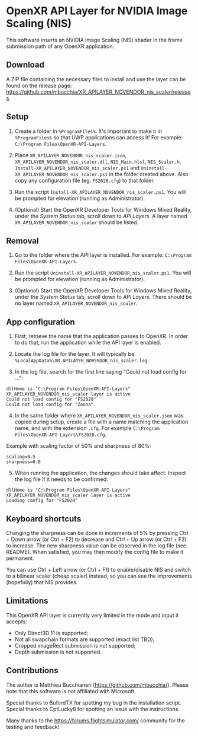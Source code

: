 # OpenXR API Layer for NVIDIA Image Scaling (NIS)

This software inserts an NVIDIA Image Scaling (NIS) shader in the frame submission path of any OpenXR application.

## Download

A ZIP file containing the necessary files to install and use the layer can be found on the release page: https://github.com/mbucchia/XR_APILAYER_NOVENDOR_nis_scaler/releases.

## Setup

1. Create a folder in `%ProgramFiles%`. It's important to make it in `%ProgramFiles%` so that UWP applications can access it! For example: `C:\Program Files\OpenXR-API-Layers`.

2. Place `XR_APILAYER_NOVENDOR_nis_scaler.json`, `XR_APILAYER_NOVENDOR_nis_scaler.dll`, `NIS_Main.hlsl`, `NIS_Scaler.h`, `Install-XR_APILAYER_NOVENDOR_nis_scaler.ps1` and `Uninstall-XR_APILAYER_NOVENDOR_nis_scaler.ps1` in the folder created above. Also copy any configuration file (eg: `FS2020.cfg`) to that folder.

3. Run the script `Install-XR_APILAYER_NOVENDOR_nis_scaler.ps1`. You will be prompted for elevation (running as Administrator).

4. (Optional) Start the OpenXR Developer Tools for Windows Mixed Reality, under the *System Status* tab, scroll down to *API Layers*. A layer named `XR_APILAYER_NOVENDOR_nis_scaler` should be listed.

## Removal

1. Go to the folder where the API layer is installed. For example: `C:\Program Files\OpenXR-API-Layers`.

2. Run the script `Uninstall-XR_APILAYER_NOVENDOR_nis_scaler.ps1`. You will be prompted for elevation (running as Administrator).

3. (Optional) Start the OpenXR Developer Tools for Windows Mixed Reality, under the *System Status* tab, scroll down to *API Layers*. There should be no layer named `XR_APILAYER_NOVENDOR_nis_scaler`.

## App configuration

1. First, retrieve the name that the application passes to OpenXR. In order to do that, run the application while the API layer is enabled.

2. Locate the log file for the layer. It will typically be `%LocalAppData%\XR_APILAYER_NOVENDOR_nis_scaler.log`.

3. In the log file, search for the first line saying "Could not load config for ...":

```
dllHome is "C:\Program Files\OpenXR-API-Layers"
XR_APILAYER_NOVENDOR_nis_scaler layer is active
Could not load config for "FS2020"
Could not load config for "Zouna"
```

4. In the same folder where `XR_APILAYER_NOVENDOR_nis_scaler.json` was copied during setup, create a file with a name matching the application name, and with the extension `.cfg`. For example `C:\Program Files\OpenXR-API-Layers\FS2020.cfg`.

Example with scaling factor of 50% and sharpness of 80%:

```
scaling=0.5
sharpness=0.8
```

5. When running the application, the changes should take affect. Inspect the log file if it needs to be confirmed:

```
dllHome is "C:\Program Files\OpenXR-API-Layers"
XR_APILAYER_NOVENDOR_nis_scaler layer is active
Loading config for "FS2020"
```

## Keyboard shortcuts

Changing the sharpness can be done in increments of 5% by pressing Ctrl + Down arrow (or Ctrl + F2) to decrease and Ctrl + Up arrow (or Ctrl + F3) to increase. The new sharpness value can be observed in the log file (see README). When satisfied, you may then modify the config file to make it permanent.

You can use Ctrl + Left arrow (or Ctrl + F1) to enable/disable NIS and switch to a bilinear scaler (cheap scaler) instead, so you can see the improvements (hopefully) that NIS provides.

## Limitations

This OpenXR API layer is currently very limited in the mode and input it accepts:

* Only Direct3D 11 is supported;
* Not all swapchain formats are supported (exact list TBD);
* Cropped imageRect submission is not supported;
* Depth submission is not supported.

## Contributions

The author is Matthieu Bucchianeri (https://github.com/mbucchia/). Please note that this software is not affiliated with Microsoft.

Special thanks to BufordTX for spotting my bug in the installation script.
Special thanks to CptLucky8 for spotting an issue with the instructions.

Many thanks to the https://forums.flightsimulator.com/ community for the testing and feedback!
